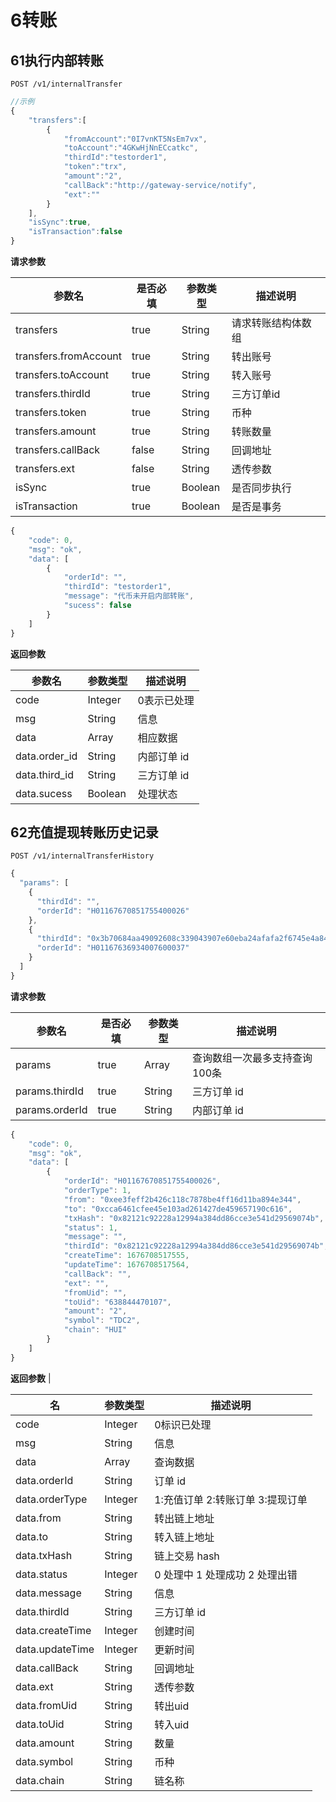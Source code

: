 # 6转账

## 61执行内部转账

`POST /v1/internalTransfer`

```javascript
//示例
{
    "transfers":[
        {
            "fromAccount":"0I7vnKT5NsEm7vx",
            "toAccount":"4GKwHjNnECcatkc",
            "thirdId":"testorder1",
            "token":"trx",
            "amount":"2",
            "callBack":"http://gateway-service/notify",
            "ext":""
        }
    ],
    "isSync":true,
    "isTransaction":false
}
```

**请求参数**

| **参数名**            | **是否必填** | **参数类型** | **描述说明**       |
| --------------------- | ------------ | ------------ | ------------------ |
| transfers             | true         | String       | 请求转账结构体数组 |
| transfers.fromAccount | true         | String       | 转出账号           |
| transfers.toAccount   | true         | String       | 转入账号           |
| transfers.thirdId     | true         | String       | 三方订单id         |
| transfers.token       | true         | String       | 币种               |
| transfers.amount      | true         | String       | 转账数量           |
| transfers.callBack    | false        | String       | 回调地址           |
| transfers.ext         | false        | String       | 透传参数           |
| isSync                | true         | Boolean      | 是否同步执行       |
| isTransaction         | true         | Boolean      | 是否是事务         |

```javascript
{
	"code": 0,
	"msg": "ok",
	"data": [
		{
			"orderId": "",
			"thirdId": "testorder1",
			"message": "代币未开启内部转账",
			"sucess": false
		}
	]
}
```
**返回参数**

| **参数名**    | **参数类型** | **描述说明** |
| ------------- | ------------ | ------------ |
| code          | Integer      | 0表示已处理  |
| msg           | String       | 信息         |
| data          | Array        | 相应数据     |
| data.order_id | String       | 内部订单 id  |
| data.third_id | String       | 三方订单 id  |
| data.sucess   | Boolean      | 处理状态     |



## 62充值提现转账历史记录


`POST /v1/internalTransferHistory`

```javascript
{
  "params": [
    {
      "thirdId": "",
      "orderId": "H01167670851755400026"
    },
    {
      "thirdId": "0x3b70684aa49092608c339043907e60eba24afafa2f6745e4a84d45343436c868",
      "orderId": "H01167636934007600037"
    }
  ]
}
```

**请求参数**

| **参数名**     | **是否必填** | **参数类型** | **描述说明**                  |
| -------------- | ------------ | ------------ | ----------------------------- |
| params         | true         | Array        | 查询数组一次最多支持查询100条 |
| params.thirdId | true         | String       | 三方订单 id                   |
| params.orderId | true         | String       | 内部订单 id                   |

```javascript
{
    "code": 0,
    "msg": "ok",
    "data": [
        {
            "orderId": "H01167670851755400026",
            "orderType": 1,
            "from": "0xee3feff2b426c118c7878be4ff16d11ba894e344",
            "to": "0xcca6461cfee45e103ad261427de459657190c616",
            "txHash": "0x82121c92228a12994a384dd86cce3e541d29569074b",
            "status": 1,
            "message": "",
            "thirdId": "0x82121c92228a12994a384dd86cce3e541d29569074b",
            "createTime": 1676708517555,
            "updateTime": 1676708517564,
            "callBack": "",
            "ext": "",
            "fromUid": "",
            "toUid": "638844470107",
            "amount": "2",
            "symbol": "TDC2",
            "chain": "HUI"
        }
    ]
}
```

**返回参数**                 |

| **名**          | **参数类型** | **描述说明**                     |
| --------------- | ------------ | -------------------------------- |
| code            | Integer      | 0标识已处理                      |
| msg             | String       | 信息                             |
| data            | Array        | 查询数据                         |
| data.orderId    | String       | 订单 id                          |
| data.orderType  | Integer      | 1:充值订单 2:转账订单 3:提现订单 |
| data.from       | String       | 转出链上地址                     |
| data.to         | String       | 转入链上地址                     |
| data.txHash     | String       | 链上交易 hash                    |
| data.status     | Integer      | 0 处理中 1 处理成功 2 处理出错   |
| data.message    | String       | 信息                             |
| data.thirdId    | String       | 三方订单 id                      |
| data.createTime | Integer      | 创建时间                         |
| data.updateTime | Integer      | 更新时间                         |
| data.callBack   | String       | 回调地址                         |
| data.ext        | String       | 透传参数                         |
| data.fromUid    | String       | 转出uid                          |
| data.toUid      | String       | 转入uid                          |
| data.amount     | String       | 数量                             |
| data.symbol     | String       | 币种                             |
| data.chain      | String       | 链名称                           |
